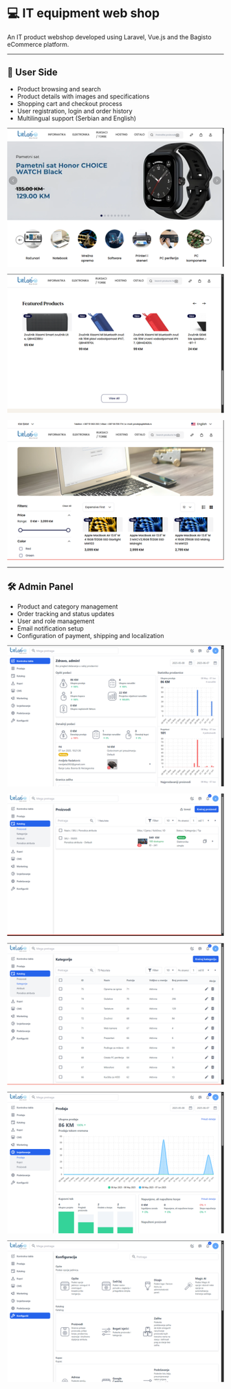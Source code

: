 # 💻 IT equipment web shop

An IT product webshop developed using Laravel, Vue.js and the Bagisto eCommerce platform.

---

## 👥 User Side

- Product browsing and search  
- Product details with images and specifications  
- Shopping cart and checkout process  
- User registration, login and order history  
- Multilingual support (Serbian and English)

![screenshot](screenshots/picture1.png)

![screenshot](screenshots/picture2.png)

![screenshot](screenshots/picture3.png)


---

## 🛠️ Admin Panel

- Product and category management  
- Order tracking and status updates  
- User and role management  
- Email notification setup  
- Configuration of payment, shipping and localization


![screenshot](screenshots/picture4.png)

![screenshot](screenshots/picture5.png)

![screenshot](screenshots/picture6.png)

![screenshot](screenshots/picture7.png)

![screenshot](screenshots/picture8.png)
